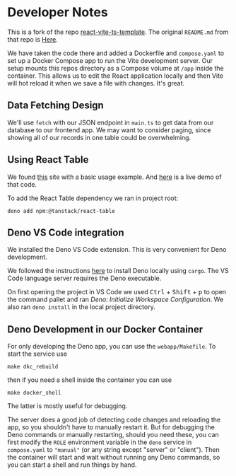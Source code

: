 # Developer Notes

This is a fork of the repo [react-vite-ts-template](https://github.com/denoland/react-vite-ts-template).
The original `README.md` from that repo is [Here](README_denoland.md).

We have taken the code there and added a Dockerfile and `compose.yaml` to
set up a Docker Compose app to run the Vite development server. Our setup
mounts this repos directory as a Compose volume at `/app` inside the container.
This allows us to edit the React application locally and then Vite will
hot reload it when we save a file with changes. It's great.

## Data Fetching Design

We'll use `fetch` with our JSON endpoint in `main.ts` to get data from our
database to our frontend app.
We may want to consider paging, since showing all of our records in
one table could be overwhelming.

## Using React Table

We found [this](https://tanstack.com/table/v8/docs/framework/react/react-table) site
with a basic usage example. And [here](https://codesandbox.io/p/devbox/zealous-rubin-i3ni9p?file=%2Fsrc%2Findex.css%3A27%2C1)
is a live demo of that code.

To add the React Table dependency we ran in project root:

```shell
deno add npm:@tanstack/react-table
```

## Deno VS Code integration

We installed the Deno VS Code extension.
This is very convenient for Deno development.

We followed the instructions [here](https://docs.deno.com/runtime/getting_started/installation/)
to install Deno locally using `cargo`. The VS Code language
server requires the Deno executable.

On first opening the project in VS Code we used
<kbd>Ctrl</kbd> + <kbd>Shift</kbd> + <kbd>p</kbd> to open the
command pallet and ran _Deno: Initialize Workspace Configuration_.
We also ran `deno install` in the local project directory.

## Deno Development in our Docker Container

For only developing the Deno app, you can use the `webapp/Makefile`.
To start the service use

```shell
make dkc_rebuild
```

then if you need a shell inside the container you can use

```shell
make docker_shell
```

The latter is mostly useful for debugging.

The server does a good
job of detecting code changes and reloading the app,
so you shouldn't have to manually restart
it. But for debugging the Deno commands or manually restarting, should you
need these, you can
first modify the `ROLE` environment variable in the `deno` service in
`compose.yaml` to `"manual"` (or any string except "server" or "client").
Then the container will start and wait without running any Deno commands,
so you can start a shell and run things by hand.
